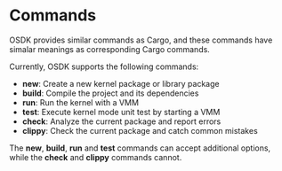 # Commands

OSDK provides similar commands as Cargo, and these commands have simalar meanings as corresponding Cargo commands.

Currently, OSDK supports the following commands: 

- **new**: Create a new kernel package or library package
- **build**: Compile the project and its dependencies
- **run**: Run the kernel with a VMM 
- **test**: Execute kernel mode unit test by starting a VMM
- **check**: Analyze the current package and report errors
- **clippy**: Check the current package and catch common mistakes

The **new**, **build**, **run** and **test** commands can accept additional options, while the **check** and **clippy** commands cannot.
